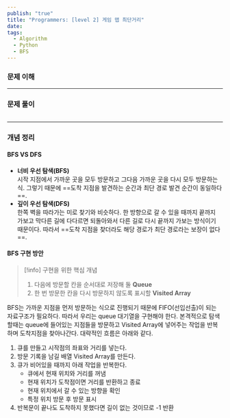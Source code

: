 ```yaml
---
publish: "true"
title: "Programmers: [level 2] 게임 맵 최단거리"
date:
tags:
  - Algorithm
  - Python
  - BFS
---
```

### 문제 이해
---
### 문제 풀이
```
```
---
### 개념 정리
#### BFS VS DFS
- **너비 우선 탐색(BFS)**  
	시작 지점에서 가까운 곳을 모두 방문하고 그다음 가까운 곳을 다시 모두 방문하는 식. 그렇기 때문에 ==도착 지점을 발견하는 순간과 최단 경로 발견 순간이 동일하다==.
- **깊이 우선 탐색(DFS)**  
	한쪽 벽을 따라가는 미로 찾기와 비슷하다. 한 방향으로 갈 수 있을 때까지 끝까지 가보고 막다른 길에 다다르면 되돌아와서 다른 길로 다시 끝까지 가보는 방식이기 때문이다. 따라서 ==도착 지점을 찾더라도 해당 경로가 최단 경로라는 보장이 없다==.
#### BFS 구현 방안
> [!info] 구현을 위한 핵심 개념
> 1. 다음에 방문할 칸을 순서대로 저장해 둘 **Queue**  
> 2. 한 번 방문한 칸을 다시 방문하지 않도록 표시할 **Visited Array**  

BFS는 가까운 지점을 먼저 방문하는 식으로 진행되기 때문에 FIFO(선입선출)이 되는 자료구조가 필요하다. 따라서 우리는 queue 대기열을 구현해야 한다. 본격적으로 탐색할때는 queue에 들어있는 지점들을 방문하고 Visited Array에 넣어주는 작업을 반복하며 도착지점을 찾아나간다. 대략적인 흐름은 아래와 같다.
1. 큐를 만들고 시작점의 좌표와 거리를 넣는다.
2. 방문 기록을 남길 배열 Visited Array를 만든다.
3. 큐가 비어있을 때까지 아래 작업을 반복한다.
	- 큐에서 현재 위치와 거리를 꺼냄
	- 현재 위치가 도착점이면 거리를 반환하고 종료
	- 현재 위치에서 갈 수 있는 방향을 확인
	- 특정 위치 방문 후 방문 표시
4. 반복문이 끝나도 도착하지 못했다면 길이 없는 것이므로 -1 반환